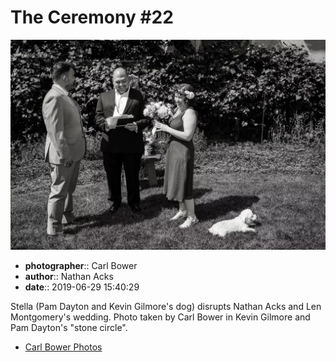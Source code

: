 # The Ceremony #22

![Pam Dayton and Kevin Gilmore's dog, Stella, disrupts Nathan Acks and Len Montgomery's wedding](assets/2019-06-29-set-1-the-ceremony-22.webp)

* **photographer**:: Carl Bower  
* **author**:: Nathan Acks  
* **date**:: 2019-06-29 15:40:29

Stella (Pam Dayton and Kevin Gilmore's dog) disrupts Nathan Acks and Len Montgomery's wedding. Photo taken by Carl Bower in Kevin Gilmore and Pam Dayton's "stone circle".

* [Carl Bower Photos](https://carlbowerphotos.com)
